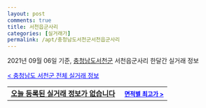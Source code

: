```yaml
---
layout: post
comments: true
title: 서천읍군사리
categories: [실거래가]
permalink: /apt/충청남도서천군서천읍군사리
---
```


2021년 09월 06일 기준, <a href="/apt/충청남도서천군">충청남도서천군</a> 서천읍군사리 한달간 실거래 정보

<a style="color: blue;" href="/apt/충청남도서천군">< 충청남도 서천군 전체 실거래 정보</a>
<!---- start ---->
<table>
  <tr>
    <td colspan="4" style="font-weight: bold;"><a href="/apt/충청남도서천군서천읍군사리{name_without_space}">오늘 등록된 실거래 정보가 없습니다</a> &nbsp;&nbsp;&nbsp; <a style="color: blue; font-size: smaller;" href="/apt/충청남도서천군서천읍군사리{name_without_space}">면적별 최고가 ></a></td>
  </tr>
    
</table>
<!---- end ---->
    